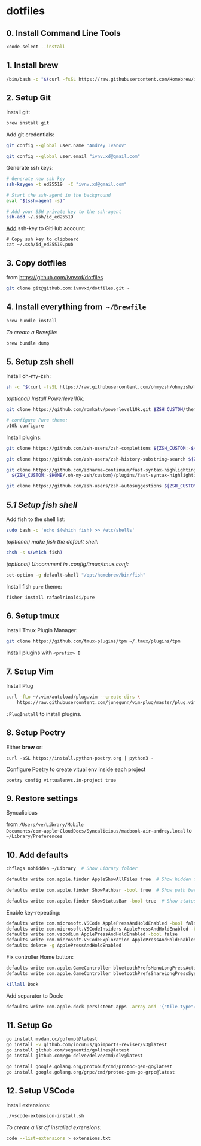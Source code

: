 # dotfiles

## 0. Install Command Line Tools

```sh
xcode-select --install
```

## 1. Install brew

```sh
/bin/bash -c "$(curl -fsSL https://raw.githubusercontent.com/Homebrew/install/HEAD/install.sh)"
```

## 2. Setup Git

Install git:

```sh
brew install git
```

Add git credentials:

```sh
git config --global user.name "Andrey Ivanov"
```

```sh
git config --global user.email "ivnv.xd@gmail.com"
```

Generate ssh keys:

```sh
# Generate new ssh key
ssh-keygen -t ed25519  -C "ivnv.xd@gmail.com"

# Start the ssh-agent in the background
eval "$(ssh-agent -s)"

# Add your SSH private key to the ssh-agent
ssh-add ~/.ssh/id_ed25519
```

[Add](https://github.com/settings/keys) ssh-key to GitHub account:

```shell
# Copy ssh key to clipboard
cat ~/.ssh/id_ed25519.pub
```

## 3. Copy dotfiles

from <https://github.com/ivnvxd/dotfiles>

```sh
git clone git@github.com:ivnvxd/dotfiles.git ~
```

## 4. Install everything from  `~/Brewfile`

```sh
brew bundle install
```

*To create a Brewfile:*

```sh
brew bundle dump
```

## 5. Setup zsh shell

Install oh-my-zsh:

```sh
sh -c "$(curl -fsSL https://raw.githubusercontent.com/ohmyzsh/ohmyzsh/master/tools/install.sh)"
```

*(optional) Install Powerlevel10k:*

```sh
git clone https://github.com/romkatv/powerlevel10k.git $ZSH_CUSTOM/themes/powerlevel10k

# configure Pure theme:
p10k configure
```

Install plugins:

```sh
git clone https://github.com/zsh-users/zsh-completions ${ZSH_CUSTOM:-${ZSH:-~/.oh-my-zsh}/custom}/plugins/zsh-completions
```

```sh
git clone https://github.com/zsh-users/zsh-history-substring-search ${ZSH_CUSTOM:-~/.oh-my-zsh/custom}/plugins/zsh-history-substring-search
```

```sh
git clone https://github.com/zdharma-continuum/fast-syntax-highlighting.git \
  ${ZSH_CUSTOM:-$HOME/.oh-my-zsh/custom}/plugins/fast-syntax-highlighting
```

```sh
git clone https://github.com/zsh-users/zsh-autosuggestions ${ZSH_CUSTOM:-~/.oh-my-zsh/custom}/plugins/zsh-autosuggestions
```

## *5.1 Setup fish shell*

Add fish to the shell list:

```sh
sudo bash -c 'echo $(which fish) >> /etc/shells'
```

*(optional) make fish the default shell:*

```sh
chsh -s $(which fish)
```

*(optional) Uncomment in .config/tmux/tmux.conf:*

```sh
set-option -g default-shell "/opt/homebrew/bin/fish"
```

Install fish `pure` theme:

```sh
fisher install rafaelrinaldi/pure
```

## 6. Setup tmux

Install Tmux Plugin Manager:

```sh
git clone https://github.com/tmux-plugins/tpm ~/.tmux/plugins/tpm
```

Install plugins with `<prefix> I`

## 7. Setup Vim

Install Plug

```sh
curl -fLo ~/.vim/autoload/plug.vim --create-dirs \
    https://raw.githubusercontent.com/junegunn/vim-plug/master/plug.vim
```

`:PlugInstall` to install plugins.

## 8. Setup Poetry

Either **brew** or:

```shell
curl -sSL https://install.python-poetry.org | python3 -
```

Configure Poetry to create vitual env inside each project

```shell
poetry config virtualenvs.in-project true
```

## 9. Restore settings

Syncalicious

from
`/Users/ve/Library/Mobile Documents/com~apple~CloudDocs/Syncalicious/macbook-air-andrey.local`
to
`~/Library/Preferences`

## 10. Add defaults

```sh
chflags nohidden ~/Library  # Show Library folder
```

```sh
defaults write com.apple.finder AppleShowAllFiles true  # Show hidden files
```

```sh
defaults write com.apple.finder ShowPathbar -bool true  # Show path bar
```

```sh
defaults write com.apple.finder ShowStatusBar -bool true  # Show status bar
```

Enable key-repeating:

```sh
defaults write com.microsoft.VSCode ApplePressAndHoldEnabled -bool false              # For VS Code
defaults write com.microsoft.VSCodeInsiders ApplePressAndHoldEnabled -bool false      # For VS Code Insider
defaults write com.vscodium ApplePressAndHoldEnabled -bool false                      # For VS Codium
defaults write com.microsoft.VSCodeExploration ApplePressAndHoldEnabled -bool false   # For VS Codium Exploration users
defaults delete -g ApplePressAndHoldEnabled                                           # If necessary, reset global default
```

Fix controller Home button:

```sh
defaults write com.apple.GameController bluetoothPrefsMenuLongPressAction -integer 0
defaults write com.apple.GameController bluetoothPrefsShareLongPressSystemGestureMode -integer -1

killall Dock
```

Add separator to Dock:

```sh
defaults write com.apple.dock persistent-apps -array-add '{"tile-type"="small-spacer-tile";}'; killall Dock
```

## 11. Setup Go

```sh
go install mvdan.cc/gofumpt@latest
go install -v github.com/incu6us/goimports-reviser/v3@latest
go install github.com/segmentio/golines@latest
go install github.com/go-delve/delve/cmd/dlv@latest

go install google.golang.org/protobuf/cmd/protoc-gen-go@latest
go install google.golang.org/grpc/cmd/protoc-gen-go-grpc@latest

```

## 12. Setup VSCode

Install extensions:

```sh
./vscode-extension-install.sh
```

*To create a list of installed extensions:*

```sh
code --list-extensions > extensions.txt
```
